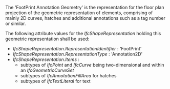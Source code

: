 The 'FootPrint Annotation Geometry' is the representation for the floor plan projection of the geometric representation of elements, comprising of mainly 2D curves, hatches and additional annotations such as a tag number or similar.

The following attribute values for the _IfcShapeRepresentation_ holding this geometric representation shall be used:

*  _IfcShapeRepresentation_._RepresentationIdentifier_ : 'FootPrint' 
*  _IfcShapeRepresentation_._RepresentationType_ : 'Annotation2D' 
* _IfcShapeRepresentation_._Items_ : 
    * subtypes of _IfcPoint_ and _IfcCurve_ being two-dimensional and within an _IfcGeometricCurveSet_ 
    * subtypes of _IfcAnnotationFillArea_ for hatches 
    * subtypes of _IfcTextLiteral_ for text
